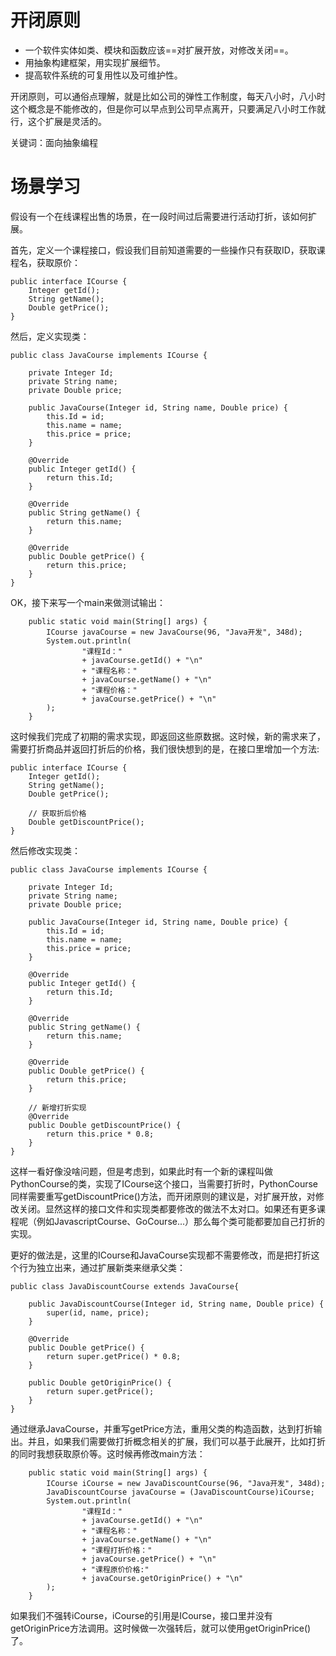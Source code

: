 # 开闭原则
- 一个软件实体如类、模块和函数应该==对扩展开放，对修改关闭==。
- 用抽象构建框架，用实现扩展细节。
- 提高软件系统的可复用性以及可维护性。

开闭原则，可以通俗点理解，就是比如公司的弹性工作制度，每天八小时，八小时这个概念是不能修改的，但是你可以早点到公司早点离开，只要满足八小时工作就行，这个扩展是灵活的。  

关键词：面向抽象编程

# 场景学习
假设有一个在线课程出售的场景，在一段时间过后需要进行活动打折，该如何扩展。

首先，定义一个课程接口，假设我们目前知道需要的一些操作只有获取ID，获取课程名，获取原价：

```
public interface ICourse {
    Integer getId();
    String getName();
    Double getPrice();
}
```
然后，定义实现类：

```
public class JavaCourse implements ICourse {

    private Integer Id;
    private String name;
    private Double price;

    public JavaCourse(Integer id, String name, Double price) {
        this.Id = id;
        this.name = name;
        this.price = price;
    }

    @Override
    public Integer getId() {
        return this.Id;
    }

    @Override
    public String getName() {
        return this.name;
    }

    @Override
    public Double getPrice() {
        return this.price;
    }
}
```
OK，接下来写一个main来做测试输出：

```
    public static void main(String[] args) {
        ICourse javaCourse = new JavaCourse(96, "Java开发", 348d);
        System.out.println(
                "课程Id："
                + javaCourse.getId() + "\n"
                + "课程名称："
                + javaCourse.getName() + "\n"
                + "课程价格："
                + javaCourse.getPrice() + "\n"
        );
    }
```
这时候我们完成了初期的需求实现，即返回这些原数据。这时候，新的需求来了，需要打折商品并返回打折后的价格，我们很快想到的是，在接口里增加一个方法:
```
public interface ICourse {
    Integer getId();
    String getName();
    Double getPrice();
    
    // 获取折后价格
    Double getDiscountPrice();
}
```
然后修改实现类：
```
public class JavaCourse implements ICourse {

    private Integer Id;
    private String name;
    private Double price;

    public JavaCourse(Integer id, String name, Double price) {
        this.Id = id;
        this.name = name;
        this.price = price;
    }

    @Override
    public Integer getId() {
        return this.Id;
    }

    @Override
    public String getName() {
        return this.name;
    }

    @Override
    public Double getPrice() {
        return this.price;
    }

    // 新增打折实现
    @Override
    public Double getDiscountPrice() {
        return this.price * 0.8;
    }
}
```
这样一看好像没啥问题，但是考虑到，如果此时有一个新的课程叫做PythonCourse的类，实现了ICourse这个接口，当需要打折时，PythonCourse同样需要重写getDiscountPrice()方法，而开闭原则的建议是，对扩展开放，对修改关闭。显然这样的接口文件和实现类都要修改的做法不太对口。如果还有更多课程呢（例如JavascriptCourse、GoCourse...）那么每个类可能都要加自己打折的实现。  

更好的做法是，这里的ICourse和JavaCourse实现都不需要修改，而是把打折这个行为独立出来，通过扩展新类来继承父类：

```
public class JavaDiscountCourse extends JavaCourse{

    public JavaDiscountCourse(Integer id, String name, Double price) {
        super(id, name, price);
    }

    @Override
    public Double getPrice() {
        return super.getPrice() * 0.8;
    }

    public Double getOriginPrice() {
        return super.getPrice();
    }
}
```
通过继承JavaCourse，并重写getPrice方法，重用父类的构造函数，达到打折输出。并且，如果我们需要做打折概念相关的扩展，我们可以基于此展开，比如打折的同时我想获取原价等。这时候再修改main方法：

```
    public static void main(String[] args) {
        ICourse iCourse = new JavaDiscountCourse(96, "Java开发", 348d);
        JavaDiscountCourse javaCourse = (JavaDiscountCourse)iCourse;
        System.out.println(
                "课程Id："
                + javaCourse.getId() + "\n"
                + "课程名称："
                + javaCourse.getName() + "\n"
                + "课程打折价格："
                + javaCourse.getPrice() + "\n"
                + "课程原价价格:"
                + javaCourse.getOriginPrice() + "\n"
        );
    }
```
如果我们不强转iCourse，iCourse的引用是ICourse，接口里并没有getOriginPrice方法调用。这时候做一次强转后，就可以使用getOriginPrice()了。


